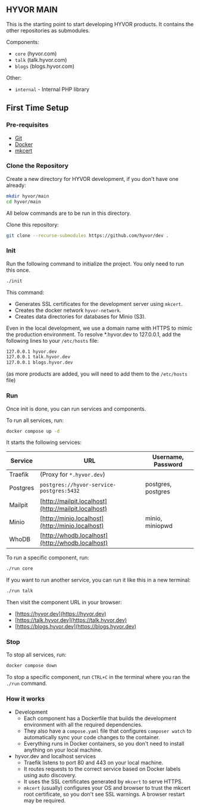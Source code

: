 ## HYVOR MAIN

This is the starting point to start developing HYVOR products. It contains the other repositories as submodules.

Components:

- `core` (hyvor.com)
- `talk` (talk.hyvor.com)
- `blogs` (blogs.hyvor.com)

Other:

- `internal` - Internal PHP library

## First Time Setup

### Pre-requisites

- [Git](https://git-scm.com/downloads)
- [Docker](https://docs.docker.com/engine/install/)
- [mkcert](https://github.com/FiloSottile/mkcert)

### Clone the Repository

Create a new directory for HYVOR development, if you don't have one already:

```bash
mkdir hyvor/main
cd hyvor/main
```

All below commands are to be run in this directory.

Clone this repository:

```bash
git clone --recurse-submodules https://github.com/hyvor/dev .
```

### Init

Run the following command to initialize the project. You only need to run this once.

```bash
./init
```

This command:

- Generates SSL certificates for the development server using `mkcert`.
- Creates the docker network `hyvor-network`.
- Creates data directories for databases for Minio (S3).

Even in the local development, we use a domain name with HTTPS to mimic the production environment. To resolve *.hyvor.dev to 127.0.0.1, add the following lines to your `/etc/hosts` file:

```bash
127.0.0.1 hyvor.dev
127.0.0.1 talk.hyvor.dev
127.0.0.1 blogs.hyvor.dev
```

(as more products are added, you will need to add them to the `/etc/hosts` file)

### Run

Once init is done, you can run services and components.

To run all services, run:

```bash
docker compose up -d
```

It starts the following services:

| Service             | URL                                                  | Username, Password |
|---------------------| ---------------------------------------------------- |--------------------|
| Traefik             | (Proxy for `*.hyvor.dev`)                              |                    | 
| Postgres | `postgres://hyvor-service-postgres:5432`         | postgres, postgres |
| Mailpit             | [http://mailpit.localhost](http://mailpit.localhost) |
| Minio               | [http://minio.localhost](http://minio.localhost)     | minio, miniopwd    |
| WhoDB               | [http://whodb.localhost](http://whodb.localhost)     |                    |


To run a specific component, run:

```bash
./run core
```

If you want to run another service, you can run it like this in a new terminal:

```bash
./run talk
```

Then visit the component URL in your browser:

- [https://hyvor.dev](https://hyvor.dev)
- [https://talk.hyvor.dev](https://talk.hyvor.dev)
- [https://blogs.hyvor.dev](https://blogs.hyvor.dev)

### Stop

To stop all services, run:

```bash
docker compose down
```

To stop a specific component, run `CTRL+C` in the terminal where you ran the `./run` command.

### How it works

- Development
  - Each component has a Dockerfile that builds the development environment with all the required dependencies.
  - They also have a `compose.yaml` file that configures `composer watch` to automatically sync your code changes to the container.
  - Everything runs in Docker containers, so you don't need to install anything on your local machine.
- hyvor.dev and localhost services
  - Traefik listens to port 80 and 443 on your local machine.
  - It routes requests to the correct service based on Docker labels using auto discovery.
  - It uses the SSL certificates generated by `mkcert` to serve HTTPS.
  - `mkcert` (usually) configures your OS and browser to trust the mkcert root certificate, so you don't see SSL warnings. A browser restart may be required.